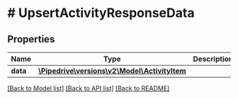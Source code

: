 # # UpsertActivityResponseData

## Properties

Name | Type | Description | Notes
------------ | ------------- | ------------- | -------------
**data** | [**\Pipedrive\versions\v2\Model\ActivityItem**](.md) |  | [optional]

[[Back to Model list]](../README.md#documentation-for-models) [[Back to API list]](../README.md#documentation-for-api-endpoints) [[Back to README]](../README.md)
